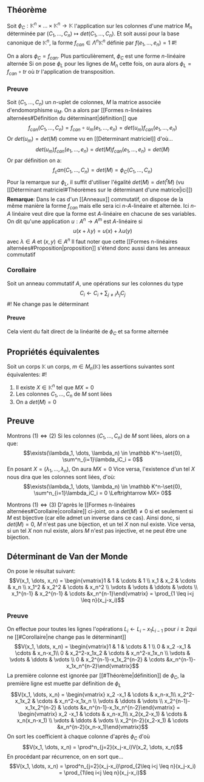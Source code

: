 ## Théorème
Soit $\phi_C : \mathbb K^n \times \dots \times \mathbb K^n \to \mathbb K$ l'application sur les colonnes d'une matrice $M_n$ déterminée par
$(C_1, \dots, C_n) \mapsto det(C_1, \dots, C_n)$. Et soit aussi pour la base canonique de $\mathbb K^n$, la forme $f_{can} \in \Lambda^n\mathbb K^n$ définie par $f(e_1, \dots, e_n) = 1$ #!

On a alors $\phi_C = f_{can}$. Plus particulièrement, $\phi_C$ est une forme $n$-linéaire alternée
Si on pose $\phi_L$ pour les lignes de $M_n$ cette fois, on aura alors $\phi_L = f_{can} \circ tr$ où $tr$ l'application de transposition.
<!--ID: 1710074811655-->


### Preuve
Soit $(C_1, \dots, C_n)$ un $n$-uplet de colonnes, $M$ la matrice associée d'endomorphisme $u_M$.
On a alors par [[Formes n-linéaires alternées#Définition du déterminant|définition]] que
$$f_{can}(C_1, \dots, C_n) = f_{can} \circ u_m(e_1, \dots,e_n) = det(u_m)f_{can}(e_1, \dots, e_n)$$
Or $det(u_m) = det(M)$ comme vu en [[Déterminant matriciel]] d'où...
$$det(u_m)f_{can}(e_1, \dots, e_n) = det(M)f_{can}(e_1, \dots, e_n)= det(M)$$
Or par définition on a:
$$f_can(C_1, \dots, C_n) = det(M) = \phi_C(C_1, \dots, C_n)$$
Pour la remarque sur $\phi_L$, il suffit d'utiliser l'égalité $det(M) = det(^tM)$ (vu [[Déterminant matriciel#Théorèmes sur le déterminant d'une matrice|ici]])
$$\tag*{$\blacksquare$}$$
**Remarque**: Dans le cas d'un [[Anneaux]] commutatif, on dispose de la même manière la forme $f_{can}$ mais elle sera ici $n$-$A$-linéaire et alternée. Ici $n$-$A$ linéaire veut dire que la forme est $A$-linéaire en chacune de ses variables. On dit qu'une application $u : A^n \to A^m$ est $A$-linéaire si
$$u(x+\lambda y) = u(x)+\lambda u(y)$$
avec $\lambda \in A$ et $(x,y) \in A^n$
Il faut noter que cette [[Formes n-linéaires alternées#Proposition|proposition]] s'étend donc aussi dans les anneaux commutatif

### Corollaire
Soit un anneau commutatif $A$, une opérations sur les colonnes du type $$C_i \leftarrow C_i + \sum_{j\not=i}\lambda_jC_j$$ #!
 Ne change pas le déterminant
#### Preuve
Cela vient du fait direct de la linéarité de $\phi_C$ et sa forme alternée
<!--ID: 1710074811664-->

## Propriétés équivalentes
Soit un corps $\mathbb K$ un corps, $m \in M_n(\mathbb K)$ les assertions suivantes sont équivalentes: #!

1. Il existe $X \in \mathbb K^n$ tel que $MX =0$
2. Les colonnes $C_1, \dots, C_n$ de $M$ sont liées
3. On a $det(M) = 0$

## Preuve

Montrons $(1) \Leftrightarrow (2)$ 
Si les colonnes $(C_1, \dots, C_n)$ de $M$ sont liées, alors on a que:
$$\exists(\lambda_1, \dots, \lambda_n) \in \mathbb K^n-\set{0}, \sum^n_{i=1}\lambda_iC_i = 0$$
En posant $X = (\lambda_1, \dots, \lambda_n)$, On aura $MX = 0$
Vice versa, l'existence d'un tel $X$ nous dira que les colonnes sont liées, d'où:
$$\exists(\lambda_1, \dots, \lambda_n) \in \mathbb K^n-\set{0}, \sum^n_{i=1}\lambda_iC_i = 0 \Leftrightarrow MX= 0$$

Montrons $(1) \Leftrightarrow (3)$
D'après le [[Formes n-linéaires alternées#Corollaire|corollaire]] ci-joint, on a $det(M) \not = 0$ si et seulement si $M$ est bijective (car elle admet un inverse dans ce cas). Ainsi donc, si $det(M) = 0$, $M$ n'est pas une bijection, et un tel $X$ non nul existe.
Vice versa, si un tel $X$ non nul existe, alors $M$ n'est pas injective, et ne peut être une bijection.

## Déterminant de Van der Monde
On pose le résultat suivant:
$$V(x_1, \dots, x_n) = \begin{vmatrix}1 & 1 & \cdots & 1  \\ x_1 & x_2 & \cdots & x_n \\ x_1^2 & x_2^2 & \cdots & x_n^2 \\ \vdots & \vdots & \ddots & \vdots \\ x_1^{n-1} & x_2^{n-1} & \cdots &x_n^{n-1}\end{vmatrix} = \prod_{1 \leq i<j \leq n}(x_j-x_i)$$

### Preuve
On effectue pour toutes les lignes l'opérations $L_i \leftarrow L_i - x_1L_{i-1}$ pour $i \geq 2$qui ne [[#Corollaire|ne change pas le déterminant]]
$$V(x_1, \dots, x_n) = \begin{vmatrix}1 & 1 & \cdots & 1  \\ 0 & x_2 -x_1 & \cdots & x_n-x_1\\ 0 & x_2^2-x_1x_2 & \cdots & x_n^2-x_1x_n \\ \vdots & \vdots & \ddots & \vdots \\ 0 & x_2^{n-1}-x_1x_2^{n-2} & \cdots &x_n^{n-1}-x_1x_n^{n-2}\end{vmatrix}$$La première colonne est ignorée par [[#Théorème|définition]] de $\phi_C$, la première ligne est muette par définition de $\phi_L$
$$V(x_1, \dots, x_n) = \begin{vmatrix} x_2 -x_1 & \cdots & x_n-x_1\\ x_2^2-x_1x_2 & \cdots & x_n^2-x_1x_n \\ \vdots & \ddots & \vdots \\ x_2^{n-1}-x_1x_2^{n-2} & \cdots &x_n^{n-1}-x_1x_n^{n-2}\end{vmatrix} = \begin{vmatrix} x_2 -x_1 & \cdots & x_n-x_1\\ x_2(x_2-x_1) & \cdots & x_n(x_n-x_1) \\ \vdots & \ddots & \vdots \\ x_2^{n-2}(x_2-x_1) & \cdots &x_n^{n-2}(x_n-x_1)\end{vmatrix}$$
On sort les coefficient à chaque colonne d'après $\phi_C$ d'où
$$V(x_1, \dots, x_n) = \prod^n_{j=2}(x_j-x_i)V(x_2, \dots, x_n)$$
En procédant par récurrence, on en sort que...
$$V(x_1, \dots, x_n) = \prod^n_{j=2}(x_j-x_i)\prod_{2\leq i<j \leq n}(x_j-x_i) = \prod_{1\leq i<j \leq n}(x_j-x_i)$$